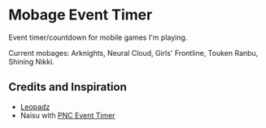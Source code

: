 # Mobage Event Timer

Event timer/countdown for mobile games I'm playing.

Current mobages: Arknights, Neural Cloud, Girls' Frontline, Touken Ranbu, Shining Nikki.

## Credits and Inspiration
* [Leopadz](https://gist.github.com/lopadz/43ae80d5f8af72b4232233eaccb9df8e)
* Naisu with [PNC Event Timer](https://github.com/naisu/PNC-Event-Timer)
